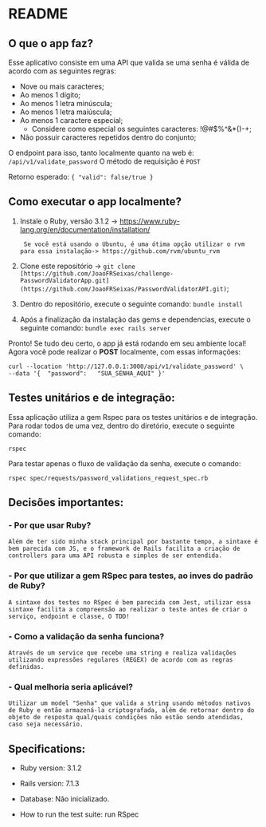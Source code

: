 # README
## O que o app faz?
Esse aplicativo consiste em uma API que valida se uma senha é válida de acordo com as seguintes regras:

- Nove ou mais caracteres;
- Ao menos 1 dígito;
- Ao menos 1 letra minúscula;
- Ao menos 1 letra maiúscula;
- Ao menos 1 caractere especial;
  - Considere como especial os seguintes caracteres: !@#$%^&*()-+;
- Não possuir caracteres repetidos dentro do conjunto;

O endpoint para isso, tanto localmente quanto na web é:
`/api/v1/validate_password`
O método de requisição é `POST`

Retorno esperado:
`{
    "valid": false/true
}`

## Como executar o app localmente?

1. Instale o Ruby, versão 3.1.2 -> https://www.ruby-lang.org/en/documentation/installation/

        Se você está usando o Ubuntu, é uma ótima opção utilizar o rvm para essa instalação-> https://github.com/rvm/ubuntu_rvm

2. Clone este repositório -> `git clone [https://github.com/JoaoFRSeixas/challenge-PasswordValidatorApp.git](https://github.com/JoaoFRSeixas/PasswordValidatorAPI.git)`;
3. Dentro do repositório, execute o seguinte comando:
  `bundle install`
4. Após a finalização da instalação das gems e dependencias, execute o seguinte comando:
  `bundle exec rails server`

Pronto! Se tudo deu certo, o app já está rodando em seu ambiente local!
Agora você pode realizar o **POST** localmente, com essas informações:
```
curl --location 'http://127.0.0.1:3000/api/v1/validate_password' \
--data '{  "password":   "SUA_SENHA_AQUI" }'
```

## Testes unitários e de integração:
Essa aplicação utiliza a gem Rspec para os testes unitários e de integração. Para rodar todos de uma vez, dentro do diretório, execute o seguinte comando:

  `rspec`

Para testar apenas o fluxo de validação da senha, execute o comando:

`rspec spec/requests/password_validations_request_spec.rb`

## Decisões importantes:
### - Por que usar Ruby?
    Além de ter sido minha stack principal por bastante tempo, a sintaxe é bem parecida com JS, e o framework de Rails facilita a criação de controllers para uma API robusta e simples de ser entendida.

### - Por que utilizar a gem RSpec para testes, ao inves do padrão de Ruby?
    A sintaxe dos testes no RSpec é bem parecida com Jest, utilizar essa sintaxe facilita a compreensão ao realizar o teste antes de criar o serviço, endpoint e classe, O TDD!

### - Como a validação da senha funciona?
    Através de um service que recebe uma string e realiza validações utilizando expressões regulares (REGEX) de acordo com as regras definidas.
  
### - Qual melhoria seria aplicável?
    Utilizar um model "Senha" que valida a string usando métodos nativos de Ruby e então armazená-la criptografada, além de retornar dentro do objeto de resposta qual/quais condições não estão sendo atendidas, caso seja necessário.




## Specifications:

* Ruby version: 3.1.2

* Rails version: 7.1.3

* Database:
  Não inicializado.

* How to run the test suite:
  run RSpec

